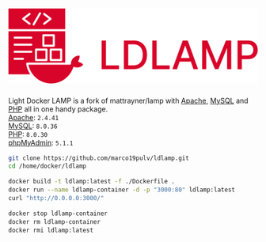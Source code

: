# ![Light-Docker-LAMP][logo]
Light Docker LAMP is a fork of mattrayner/lamp with [Apache][apache], [MySQL][mysql] and [PHP][php] all in one handy package.  
[Apache][apache]: `2.4.41`  
[MySQL][mysql]: `8.0.36`  
[PHP][php]: `8.0.30`  
[phpMyAdmin][phpmyadmin]: `5.1.1`

<!-- END doctoc -->

```bash
git clone https://github.com/marco19pulv/ldlamp.git
cd /home/docker/ldlamp
```

```bash
docker build -t ldlamp:latest -f ./Dockerfile .
docker run --name ldlamp-container -d -p "3000:80" ldlamp:latest 
curl "http://0.0.0.0:3000/"
```

```bash
docker stop ldlamp-container
docker rm ldlamp-container
docker rmi ldlamp:latest
```

[logo]: logo.png
[apache]: http://www.apache.org/
[mysql]: https://www.mysql.com/
[php]: http://php.net/
[phpmyadmin]: https://www.phpmyadmin.net/